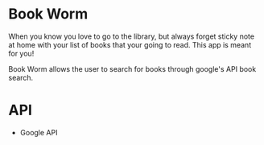 # Book Worm 
When you know you love to go to the library, but always forget sticky note at home with your list of books that your going to read. This app is meant for you! 

Book Worm allows the user to search for books through google's API book search. 

# API
- Google API